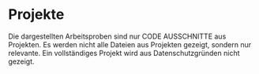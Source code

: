 # Projekte
Die dargestellten Arbeitsproben sind nur CODE AUSSCHNITTE aus Projekten. Es werden nicht alle Dateien aus Projekten gezeigt, sondern nur relevante. Ein vollständiges Projekt wird aus Datenschutzgründen nicht gezeigt.
